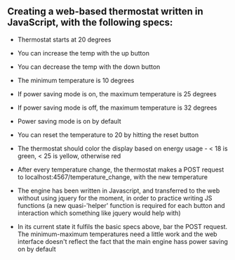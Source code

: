 Creating a web-based thermostat written in JavaScript, with the following specs:
--------

- Thermostat starts at 20 degrees
- You can increase the temp with the up button
- You can decrease the temp with the down button
- The minimum temperature is 10 degrees
- If power saving mode is on, the maximum temperature is 25 degrees
- If power saving mode is off, the maximum temperature is 32 degrees
- Power saving mode is on by default
- You can reset the temperature to 20 by hitting the reset button
- The thermostat should color the display based on energy usage - < 18 is green, < 25 is yellow, otherwise red
- After every temperature change, the thermostat makes a POST request to localhost:4567/temperature_change, with the new temperature

- The engine has been written in Javascript, and transferred to the web without using jquery for the moment, in order to practice writing JS functions (a new quasi-'helper' function is required for each button and interaction which something like jquery would help with)
- In its current state it fulfils the basic specs above, bar the POST request. The minimum-maximum temperatures need a little work and the web interface doesn't reflect the fact that the main engine hass power saving on by default